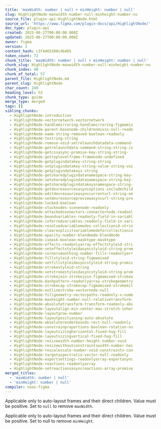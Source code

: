```yaml
---
title: 'maxWidth: number | null + minHeight: number | null'
slug: HighlightNode-maxwidth-number-null-minheight-number-nu
source_file: plugin-api-HighlightNode.html
source_url: 'https://www.figma.com/plugin-docs/api/HighlightNode/'
doc_type: plugin-api
created: 2025-06-27T00:00:00.000Z
updated: 2025-06-27T00:00:00.000Z
owner: figma
version: 1
content_hash: c3f4465388c4b465
token_count: 72
chunk_title: 'maxWidth: number | null + minHeight: number | null'
chunk_slug: HighlightNode-maxwidth-number-null-minheight-number-nu
chunk_index: 40
chunk_of_total: 57
parent_file: HighlightNode.md
parent_slug: HighlightNode
char_count: 249
heading_level: h3
chunk_type: guide
merge_type: merged
tags: []
sibling_chunks:
  - HighlightNode-introduction
  - HighlightNode-vectornetwork-vectornetwork
  - HighlightNode-handlemirroring-handlemirroring-figmamix
  - HighlightNode-parent-basenode-childrenmixin-null-reado
  - HighlightNode-name-string-removed-boolean-readonly
  - HighlightNode-tostring-string
  - HighlightNode-remove-void-setrelaunchdatadata-command-
  - HighlightNode-getrelaunchdata-command-string-string-is
  - HighlightNode-getcssasync-promise-key-string-string-
  - HighlightNode-gettoplevelframe-framenode-undefined
  - HighlightNode-getplugindatakey-string-string
  - HighlightNode-setplugindatakey-string-value-string-voi
  - HighlightNode-getplugindatakeys-string
  - HighlightNode-getsharedplugindatanamespace-string-key-
  - HighlightNode-setsharedplugindatanamespace-string-key-
  - HighlightNode-getsharedplugindatakeysnamespace-string-
  - HighlightNode-getdevresourcesasyncoptions-includechild
  - HighlightNode-editdevresourceasynccurrenturl-string-ne
  - HighlightNode-setdevresourcepreviewasyncurl-string-pre
  - HighlightNode-locked-boolean
  - HighlightNode-stucknodes-scenenode-readonly
  - HighlightNode-attachedconnectors-connectornode-readonl
  - HighlightNode-boundvariables-readonly-field-in-variabl
  - HighlightNode-inferredvariables-readonly-field-in-vari
  - HighlightNode-resolvedvariablemodes-collectionid-strin
  - HighlightNode-clearexplicitvariablemodeforcollectionco
  - HighlightNode-opacity-number-blendmode-blendmode
  - HighlightNode-ismask-boolean-masktype-masktype
  - HighlightNode-effects-readonlyarray-effectstyleid-stri
  - HighlightNode-seteffectstyleidasyncstyleid-string-prom
  - HighlightNode-cornersmoothing-number-fills-readonlyarr
  - HighlightNode-fillstyleid-string-figmamixed
  - HighlightNode-setfillstyleidasyncstyleid-string-promis
  - HighlightNode-strokestyleid-string
  - HighlightNode-setstrokestyleidasyncstyleid-string-prom
  - HighlightNode-strokejoin-strokejoin-figmamixed-strokea
  - HighlightNode-dashpattern-readonlyarray-strokegeometry
  - HighlightNode-strokecap-strokecap-figmamixed-strokemit
  - HighlightNode-outlinestroke-vectornode-null
  - HighlightNode-fillgeometry-vectorpaths-readonly-x-numb
  - HighlightNode-maxheight-number-null-relativetransform-
  - HighlightNode-absolutetransform-transform-readonly-abs
  - HighlightNode-layoutalign-min-center-max-stretch-inher
  - HighlightNode-layoutgrow-number
  - HighlightNode-layoutpositioning-auto-absolute
  - HighlightNode-absoluterenderbounds-rect-null-readonly
  - HighlightNode-constrainproportions-boolean-rotation-nu
  - HighlightNode-layoutsizinghorizontal-fixed-hug-fill
  - HighlightNode-layoutsizingvertical-fixed-hug-fill
  - HighlightNode-resizewidth-number-height-number-void
  - HighlightNode-resizewithoutconstraintswidth-number-hei
  - HighlightNode-rescalescale-number-void-constraints-con
  - HighlightNode-targetaspectratio-vector-null-readonly
  - HighlightNode-exportsettings-readonlyarray-exportasync
  - HighlightNode-reactions-readonlyarray
  - HighlightNode-setreactionsasyncreactions-array-promise
merged_titles:
  - 'maxWidth: number | null'
  - 'minHeight: number | null'
compiler: noos-figma
---
```


Applicable only to auto-layout frames and their direct children. Value must be positive. Set to `null` to remove `maxWidth`.

Applicable only to auto-layout frames and their direct children. Value must be positive. Set to null to remove `minHeight`.
